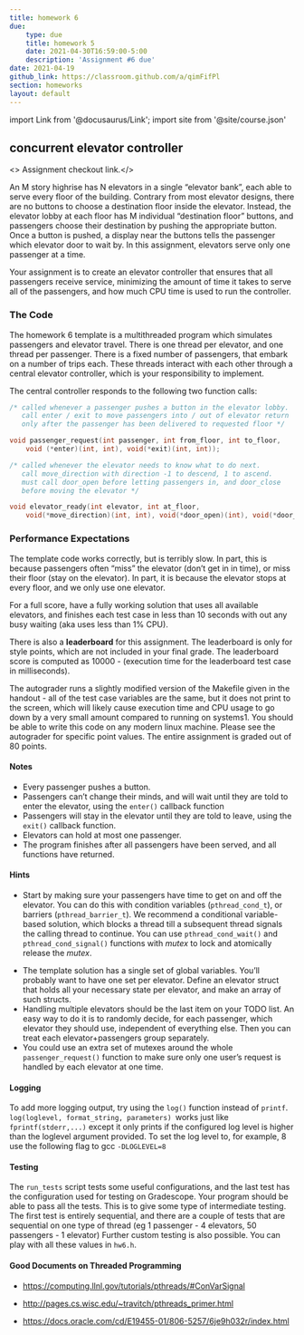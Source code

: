 ```yaml
---
title: homework 6
due: 
    type: due
    title: homework 5
    date: 2021-04-30T16:59:00-5:00
    description: 'Assignment #6 due'
date: 2021-04-19
github_link: https://classroom.github.com/a/qimFifPl
section: homeworks
layout: default
---
```

import Link from '@docusaurus/Link';
import site from '@site/course.json'

## concurrent elevator controller

<> <Link to={frontMatter.github_link}>Assignment checkout link</Link>.</>

An M story highrise has N elevators in a single “elevator bank”, each able to serve every floor of the building. Contrary from most elevator designs, there are no buttons to choose a destination floor inside the elevator. Instead, the elevator lobby at each floor has M individual “destination floor” buttons, and passengers choose their destination by pushing the appropriate button. Once a button is pushed, a display near the buttons tells the passenger which elevator door to wait by. In this assignment, elevators serve only one passenger at a time.

Your assignment is to create an elevator controller that ensures that all passengers receive service, minimizing the amount of time it takes to serve all of the passengers, and how much CPU time is used to run the controller.

### The Code

The homework 6 template is a multithreaded program which simulates passengers and elevator travel. There is one thread per elevator, and one thread per passenger. There is a fixed number of passengers, that embark on a number of trips each. These threads interact with each other through a central elevator controller, which is your responsibility to implement.

The central controller responds to the following two function calls:

```c
/* called whenever a passenger pushes a button in the elevator lobby. 
   call enter / exit to move passengers into / out of elevator return 
   only after the passenger has been delivered to requested floor */ 

void passenger_request(int passenger, int from_floor, int to_floor, 
    void (*enter)(int, int), void(*exit)(int, int));

/* called whenever the elevator needs to know what to do next.
   call move_direction with direction -1 to descend, 1 to ascend.
   must call door_open before letting passengers in, and door_close
   before moving the elevator */ 

void elevator_ready(int elevator, int at_floor, 
    void(*move_direction)(int, int), void(*door_open)(int), void(*door_close)(int));
```


### Performance Expectations

The template code works correctly, but is terribly slow. In part, this is because passengers often “miss” the elevator (don’t get in in time), or miss their floor (stay on the elevator). In part, it is because the elevator stops at every floor, and we only use one elevator.

For a full score, have a fully working solution that uses all available elevators, and finishes each test case in less than 10 seconds with out any busy waiting (aka uses less than 1% CPU).

There is also a **leaderboard** for this assignment. The leaderboard is only for style points, which are not included in your final grade. The leaderboard score is computed as 10000 - (execution time for the leaderboard test case in milliseconds).

The autograder runs a slightly modified version of the Makefile given in the handout - all of the test case variables are the same, but it does not print to the screen, which will likely cause execution time and CPU usage to go down by a very small amount compared to running on systems1. You should be able to write this code on any modern linux machine. Please see the autograder for specific point values. The entire assignment is graded out of 80 points.

#### Notes
* Every passenger pushes a button.
* Passengers can’t change their minds, and will wait until they are told to enter the elevator, using the `enter()` callback function
* Passengers will stay in the elevator until they are told to leave, using the `exit()` callback function.
* Elevators can hold at most one passenger.
* The program finishes after all passengers have been served, and all functions have returned.

#### Hints

* Start by making sure your passengers have time to get on and off the elevator. You can do this with condition variables (`pthread_cond_t`), or barriers (`pthread_barrier_t`). We recommend a conditional variable-based solution, which blocks a thread till a subsequent thread signals the calling thread to continue. You can use `pthread_cond_wait()` and `pthread_cond_signal()` functions with *mutex* to lock and atomically release the *mutex*.
<!-- A barrier-based solution seems easier. Use one barrier to make the passenger wait for the door to open, and another to make the elevator wait for the passenger to enter. -->
* The template solution has a single set of global variables. You’ll probably want to have one set per elevator. Define an elevator struct that holds all your necessary state per elevator, and make an array of such structs.
* Handling multiple elevators should be the last item on your TODO list. An easy way to do it is to randomly decide, for each passenger, which elevator they should use, independent of everything else. Then you can treat each elevator+passengers group separately.
* You could use an extra set of mutexes around the whole `passenger_request()` function to make sure only one user’s request is handled by each elevator at one time.

#### Logging

To add more logging output, try using the `log()` function instead of `printf`. `log(loglevel, format_string, parameters) `works just like `fprintf(stderr,...)` except it only prints if the configured log level is higher than the loglevel argument provided. To set the log level to, for example, 8 use the following flag to gcc `-DLOGLEVEL=8`

#### Testing

The `run_tests` script tests some useful configurations, and the last test has the configuration used for testing
on Gradescope. Your program should be able to pass all the tests. This is to give some type of intermediate testing. The first test is entirely sequential, and there are a couple of tests that are sequential on one type of thread (eg 1 passenger - 4 elevators, 50 passengers - 1 elevator) Further custom testing is also possible. You can play with all these values in `hw6.h`.


#### Good Documents on Threaded Programming

<!-- * http://www.ibm.com/developerworks/linux/library/l-posix1.html?S_TACT=105AGX03&S_CMP=EDU -->

<!-- * http://www.ibm.com/developerworks/linux/library/l-posix2/?S_TACT=105AGX03&S_CMP=EDU -->

<!-- * http://www.ibm.com/developerworks/linux/library/l-posix3/index.html?S_TACT=105AGX03&S_CMP=EDU -->

* https://computing.llnl.gov/tutorials/pthreads/#ConVarSignal

* http://pages.cs.wisc.edu/~travitch/pthreads_primer.html

* https://docs.oracle.com/cd/E19455-01/806-5257/6je9h032r/index.html